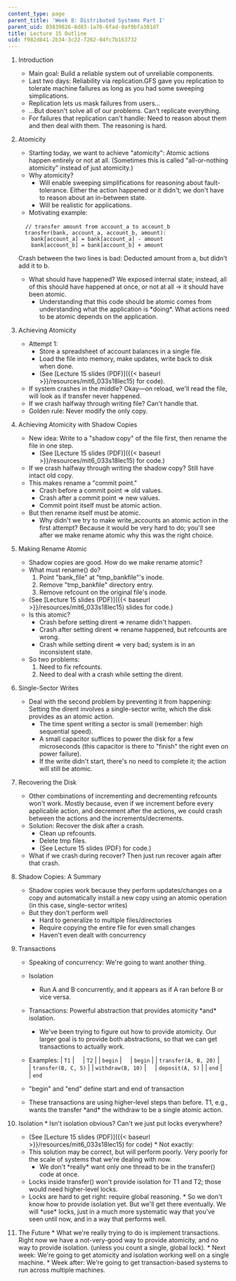```yaml
---
content_type: page
parent_title: 'Week 8: Distributed Systems Part I'
parent_uid: 03839826-8d83-1a70-6fad-0af0bfa301d7
title: Lecture 15 Outline
uid: f982d841-2b34-3c22-7262-04fc7b163732
---
```


1.  Introduction
    *   Main goal: Build a reliable system out of unreliable components.
    *   Last two days: Reliability via replication.GFS gave you replication to tolerate machine failures as long as you had some sweeping simplications.
    *   Replication lets us mask failures from users...
    *   ...But doesn't solve all of our problems. Can't replicate everything.
    *   For failures that replication can't handle: Need to reason about them and then deal with them. The reasoning is hard.
2.  Atomicity
    *   Starting today, we want to achieve "atomicity": Atomic actions happen entirely or not at all. (Sometimes this is called "all-or-nothing atomicity" instead of just atomicity.)
    *   Why atomicity?
        *   Will enable sweeping simplifications for reasoning about fault-tolerance. Either the action happened or it didn't; we don't have to reason about an in-between state.
        *   Will be realistic for applications.
    *   Motivating example:
    
        `// transfer amount from account_a to account_b  
      transfer(bank, account_a, account_b, amount):  
        bank[account_a] = bank[account_a] - amount  
        bank[account_b] = bank[account_b] + amount`
    
    Crash between the two lines is bad: Deducted amount from a, but didn't add it to b.
    
    *   What should have happened? We exposed internal state; instead, all of this should have happened at once, or not at all -> it should have been atomic.
        *   Understanding that this code should be atomic comes from understanding what the application is \*doing\*. What actions need to be atomic depends on the application.
3.  Achieving Atomicity
    *   Attempt 1:
        *   Store a spreadsheet of account balances in a single file.
        *   Load the file into memory, make updates, write back to disk when done.
        *   (See [Lecture 15 slides (PDF)]({{< baseurl >}}/resources/mit6_033s18lec15) for code).
    *   If system crashes in the middle? Okay—on reload, we'll read the file, will look as if transfer never happened.
    *   If we crash halfway through writing file? Can't handle that.
    *   Golden rule: Never modify the only copy.
4.  Achieving Atomicity with Shadow Copies
    *   New idea: Write to a "shadow copy" of the file first, then rename the file in one step.
        *   (See [Lecture 15 slides (PDF)]({{< baseurl >}}/resources/mit6_033s18lec15) for code.)
    *   If we crash halfway through writing the shadow copy? Still have intact old copy.
    *   This makes rename a "commit point."
        *   Crash before a commit point => old values.
        *   Crash after a commit point => new values.
        *   Commit point itself must be atomic action.
    *   But then rename itself must be atomic.
        *   Why didn't we try to make write\_accounts an atomic action in the first attempt? Because it would be very hard to do; you'll see after we make rename atomic why this was the right choice.
5.  Making Rename Atomic
    *   Shadow copies are good. How do we make rename atomic?
    *   What must rename() do?
        1.  Point "bank\_file" at "tmp\_bankfile"'s inode.
        2.  Remove "tmp\_bankfile" directory entry.
        3.  Remove refcount on the original file's inode.
    *   (See [Lecture 15 slides (PDF)]({{< baseurl >}}/resources/mit6_033s18lec15) slides for code.)
    *   Is this atomic?
        *   Crash before setting dirent => rename didn't happen.
        *   Crash after setting dirent => rename happened, but refcounts are wrong.
        *   Crash while setting dirent => very bad; system is in an inconsistent state.
    *   So two problems:
        1.  Need to fix refcounts.
        2.  Need to deal with a crash while setting the dirent.
6.  Single-Sector Writes
    *   Deal with the second problem by preventing it from happening: Setting the dirent involves a single-sector write, which the disk provides as an atomic action.
        *   The time spent writing a sector is small (remember: high sequential speed).
        *   A small capacitor suffices to power the disk for a few microseconds (this capacitor is there to "finish" the right even on power failure). 
        *   If the write didn't start, there's no need to complete it; the action will still be atomic.
7.  Recovering the Disk
    *   Other combinations of incrementing and decrementing refcounts won't work. Mostly because, even if we increment before every applicable action, and decrement after the actions, we could crash between the actions and the increments/decrements.
    *   Solution: Recover the disk after a crash.
        *   Clean up refcounts.
        *   Delete tmp files.
        *   (See Lecture 15 slides (PDF) for code.)
    *   What if we crash during recover? Then just run recover again after that crash.
8.  Shadow Copies: A Summary
    *   Shadow copies work because they perform updates/changes on a copy and automatically install a new copy using an atomic operation (in this case, single-sector writes)
    *   But they don't perform well
        *   Hard to generalize to multiple files/directories
        *   Require copying the entire file for even small changes
        *   Haven't even dealt with concurrency
9.  Transactions
    *   Speaking of concurrency: We're going to want another thing.
    *   Isolation
        *   Run A and B concurrently, and it appears as if A ran before B or vice versa.
    *   Transactions: Powerful abstraction that provides atomicity \*and\* isolation.
        *   We've been trying to figure out how to provide atomicity. Our larger goal is to provide both abstractions, so that we can get transactions to actually work.
    *   Examples:
    | `T1` |     | `T2` |
    | `begin` |     | `begin` |
    | `transfer(A, B, 20)` |     | `transfer(B, C, 5)` |
    | `withdraw(B, 10)` |     | `deposit(A, 5)` |
    | `end` |     | `end` 
    
    *   "begin" and "end" define start and end of transaction
    *   These transactions are using higher-level steps than before. T1, e.g., wants the transfer \*and\* the withdraw to be a single atomic action.
    
10.  Isolation
    *   Isn't isolation obvious? Can't we just put locks everywhere?
        *   (See [Lecture 15 slides (PDF)]({{< baseurl >}}/resources/mit6_033s18lec15) for code)
    *   Not exactly:
        *   This solution may be correct, but will perform poorly. Very poorly for the scale of systems that we're dealing with now.
            *   We don't \*really\* want only one thread to be in the transfer() code at once.
        *   Locks inside transfer() won't provide isolation for T1 and T2; those would need higher-level locks.
        *   Locks are hard to get right: require global reasoning.
    *   So we don't know how to provide isolation yet. But we'll get there eventually. We will \*use\* locks, just in a much more systematic way that you've seen until now, and in a way that performs well.
11.  The Future
    *   What we're really trying to do is implement transactions. Right now we have a not-very-good way to provide atomicity, and no way to provide isolation. (unless you count a single, global lock).
    *   Next week: We're going to get atomicity and isolation working well on a single machine.
    *   Week after: We're going to get transaction-based systems to run across multiple machines.